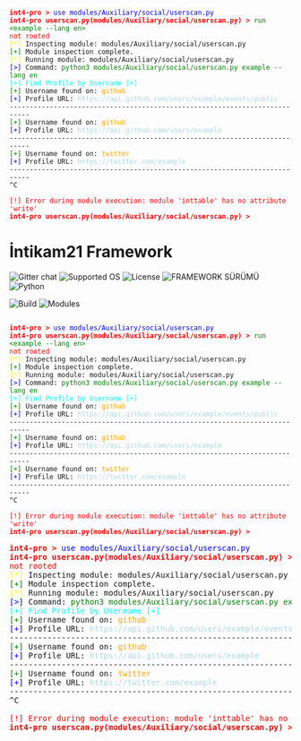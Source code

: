 <pre><code>
<span style="color: red; font-weight: bold;">int4-pro ></span> <span style="color: blue;">use modules/Auxiliary/social/userscan.py</span>
<span style="color: red; font-weight: bold;">int4-pro userscan.py(modules/Auxiliary/social/userscan.py) ></span> <span style="color: green;">run &lt;example --lang en&gt;</span>
<span style="color: red;">not rooted</span>
<span style="color: yellow;">[*]</span> Inspecting module: modules/Auxiliary/social/userscan.py
<span style="color: green;">[+]</span> Module inspection complete.
<span style="color: yellow;">[*]</span> Running module: modules/Auxiliary/social/userscan.py
<span style="color: blue;">[&gt;]</span> Command: <span style="color: green;">python3 modules/Auxiliary/social/userscan.py example --lang en</span>
<span style="color: cyan;">[+] Find Profile by Username [+]</span>
<span style="color: green;">[+]</span> Username found on: <span style="color: orange;">github</span>
<span style="color: blue;">[+]</span> Profile URL: <span style="color: lightblue;">https://api.github.com/users/example/events/public</span>
---------------------------------------------------------------------------
<span style="color: green;">[+]</span> Username found on: <span style="color: orange;">github</span>
<span style="color: blue;">[+]</span> Profile URL: <span style="color: lightblue;">https://api.github.com/users/example</span>
---------------------------------------------------------------------------
<span style="color: green;">[+]</span> Username found on: <span style="color: orange;">twitter</span>
<span style="color: blue;">[+]</span> Profile URL: <span style="color: lightblue;">https://twitter.com/example</span>
---------------------------------------------------------------------------
^C

<span style="color: red;">[!] Error during module execution: module 'inttable' has no attribute 'write'</span>
<span style="color: red; font-weight: bold;">int4-pro userscan.py(modules/Auxiliary/social/userscan.py) ></span>
</code></pre>


# İntikam21 Framework

![Gitter chat](https://github.com/Intikam21kurucu/TestReadme.md/blob/main/%C4%B0ntikam21_20240525_100218_0000.png)
![Supported OS](https://img.shields.io/badge/Supported%20OS-Linux-yellow.svg)
![License](https://img.shields.io/badge/license-BSL--1.0-blue.svg)
![FRAMEWORK SÜRÜMÜ](https://img.shields.io/badge/FRAMEWORK%20SÜRÜMÜ-İntikam21--Framework%20console%20v6.7.30--dev--bbf096e-green.svg)
![Python](https://img.shields.io/badge/Python-3-green.svg)

![Build](https://img.shields.io/badge/BUILD-1079-red.svg)
![Modules](https://img.shields.io/badge/modules-37-green.svg) 

<pre><code>
<span style="color: red; font-weight: bold;">int4-pro ></span> <span style="color: blue;">use modules/Auxiliary/social/userscan.py</span>
<span style="color: red; font-weight: bold;">int4-pro userscan.py(modules/Auxiliary/social/userscan.py) ></span> <span style="color: green;">run &lt;example --lang en&gt;</span>
<span style="color: red;">not rooted</span>
<span style="color: yellow;">[*]</span> Inspecting module: modules/Auxiliary/social/userscan.py
<span style="color: green;">[+]</span> Module inspection complete.
<span style="color: yellow;">[*]</span> Running module: modules/Auxiliary/social/userscan.py
<span style="color: blue;">[&gt;]</span> Command: <span style="color: green;">python3 modules/Auxiliary/social/userscan.py example --lang en</span>
<span style="color: cyan;">[+] Find Profile by Username [+]</span>
<span style="color: green;">[+]</span> Username found on: <span style="color: orange;">github</span>
<span style="color: blue;">[+]</span> Profile URL: <span style="color: lightblue;">https://api.github.com/users/example/events/public</span>
---------------------------------------------------------------------------
<span style="color: green;">[+]</span> Username found on: <span style="color: orange;">github</span>
<span style="color: blue;">[+]</span> Profile URL: <span style="color: lightblue;">https://api.github.com/users/example</span>
---------------------------------------------------------------------------
<span style="color: green;">[+]</span> Username found on: <span style="color: orange;">twitter</span>
<span style="color: blue;">[+]</span> Profile URL: <span style="color: lightblue;">https://twitter.com/example</span>
---------------------------------------------------------------------------
^C

<span style="color: red;">[!] Error during module execution: module 'inttable' has no attribute 'write'</span>
<span style="color: red; font-weight: bold;">int4-pro userscan.py(modules/Auxiliary/social/userscan.py) ></span>
</code></pre>

<pre>
<span style="color: red; font-weight: bold;">int4-pro ></span> <span style="color: blue;">use modules/Auxiliary/social/userscan.py</span>
<span style="color: red; font-weight: bold;">int4-pro userscan.py(modules/Auxiliary/social/userscan.py) ></span> <span style="color: green;">run &lt;example --lang en&gt;</span>
<span style="color: red;">not rooted</span>
<span style="color: yellow;">[*]</span> Inspecting module: modules/Auxiliary/social/userscan.py
<span style="color: green;">[+]</span> Module inspection complete.
<span style="color: yellow;">[*]</span> Running module: modules/Auxiliary/social/userscan.py
<span style="color: blue;">[&gt;]</span> Command: <span style="color: green;">python3 modules/Auxiliary/social/userscan.py example --lang en</span>
<span style="color: cyan;">[+] Find Profile by Username [+]</span>
<span style="color: green;">[+]</span> Username found on: <span style="color: orange;">github</span>
<span style="color: blue;">[+]</span> Profile URL: <span style="color: lightblue;">https://api.github.com/users/example/events/public</span>
---------------------------------------------------------------------------
<span style="color: green;">[+]</span> Username found on: <span style="color: orange;">github</span>
<span style="color: blue;">[+]</span> Profile URL: <span style="color: lightblue;">https://api.github.com/users/example</span>
---------------------------------------------------------------------------
<span style="color: green;">[+]</span> Username found on: <span style="color: orange;">twitter</span>
<span style="color: blue;">[+]</span> Profile URL: <span style="color: lightblue;">https://twitter.com/example</span>
---------------------------------------------------------------------------
^C

<span style="color: red;">[!] Error during module execution: module 'inttable' has no attribute 'write'</span>
<span style="color: red; font-weight: bold;">int4-pro userscan.py(modules/Auxiliary/social/userscan.py) ></span>
</pre>